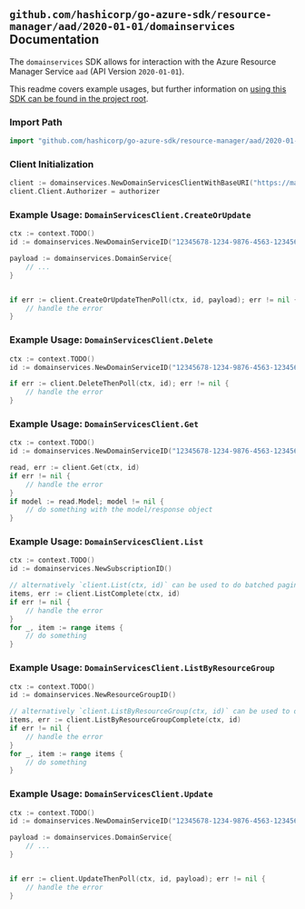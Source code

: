 
## `github.com/hashicorp/go-azure-sdk/resource-manager/aad/2020-01-01/domainservices` Documentation

The `domainservices` SDK allows for interaction with the Azure Resource Manager Service `aad` (API Version `2020-01-01`).

This readme covers example usages, but further information on [using this SDK can be found in the project root](https://github.com/hashicorp/go-azure-sdk/tree/main/docs).

### Import Path

```go
import "github.com/hashicorp/go-azure-sdk/resource-manager/aad/2020-01-01/domainservices"
```


### Client Initialization

```go
client := domainservices.NewDomainServicesClientWithBaseURI("https://management.azure.com")
client.Client.Authorizer = authorizer
```


### Example Usage: `DomainServicesClient.CreateOrUpdate`

```go
ctx := context.TODO()
id := domainservices.NewDomainServiceID("12345678-1234-9876-4563-123456789012", "example-resource-group", "domainServiceValue")

payload := domainservices.DomainService{
	// ...
}


if err := client.CreateOrUpdateThenPoll(ctx, id, payload); err != nil {
	// handle the error
}
```


### Example Usage: `DomainServicesClient.Delete`

```go
ctx := context.TODO()
id := domainservices.NewDomainServiceID("12345678-1234-9876-4563-123456789012", "example-resource-group", "domainServiceValue")

if err := client.DeleteThenPoll(ctx, id); err != nil {
	// handle the error
}
```


### Example Usage: `DomainServicesClient.Get`

```go
ctx := context.TODO()
id := domainservices.NewDomainServiceID("12345678-1234-9876-4563-123456789012", "example-resource-group", "domainServiceValue")

read, err := client.Get(ctx, id)
if err != nil {
	// handle the error
}
if model := read.Model; model != nil {
	// do something with the model/response object
}
```


### Example Usage: `DomainServicesClient.List`

```go
ctx := context.TODO()
id := domainservices.NewSubscriptionID()

// alternatively `client.List(ctx, id)` can be used to do batched pagination
items, err := client.ListComplete(ctx, id)
if err != nil {
	// handle the error
}
for _, item := range items {
	// do something
}
```


### Example Usage: `DomainServicesClient.ListByResourceGroup`

```go
ctx := context.TODO()
id := domainservices.NewResourceGroupID()

// alternatively `client.ListByResourceGroup(ctx, id)` can be used to do batched pagination
items, err := client.ListByResourceGroupComplete(ctx, id)
if err != nil {
	// handle the error
}
for _, item := range items {
	// do something
}
```


### Example Usage: `DomainServicesClient.Update`

```go
ctx := context.TODO()
id := domainservices.NewDomainServiceID("12345678-1234-9876-4563-123456789012", "example-resource-group", "domainServiceValue")

payload := domainservices.DomainService{
	// ...
}


if err := client.UpdateThenPoll(ctx, id, payload); err != nil {
	// handle the error
}
```

